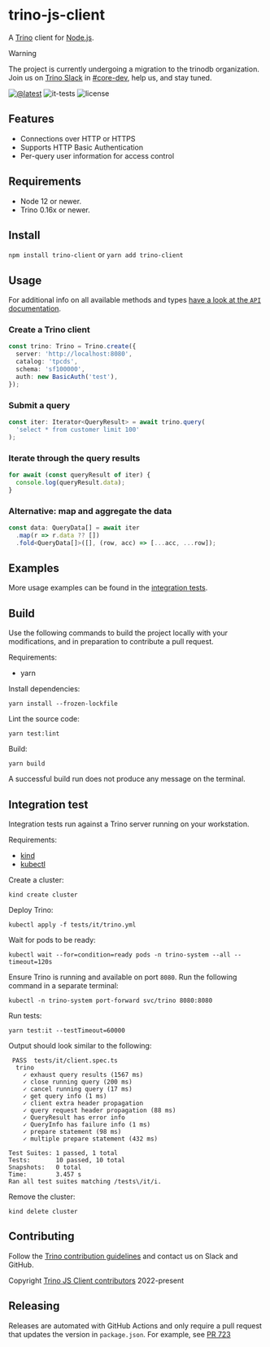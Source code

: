 # trino-js-client

A [Trino](https://trino.io) client for [Node.js](https://nodejs.org/).

> [!WARNING]
> The project is currently undergoing a migration to the trinodb organization. 
> Join us on [Trino Slack](https://trino.io/slack) in 
> [#core-dev](https://trinodb.slack.com/archives/C07ABNN828M), help us,
> and stay tuned.

[![@latest](https://img.shields.io/npm/v/trino-client.svg)](https://www.npmjs.com/package/trino-client)
![it-tests](https://github.com/regadas/trino-js-client/actions/workflows/it-tests.yml/badge.svg)
![license](https://img.shields.io/github/license/trinodb/trino-js-client)

## Features

- Connections over HTTP or HTTPS
- Supports HTTP Basic Authentication
- Per-query user information for access control

## Requirements

- Node 12 or newer.
- Trino 0.16x or newer.

## Install

`npm install trino-client` or `yarn add trino-client`

## Usage

For additional info on all available methods and types [have a look at the
`API` documentation](https://trinodb.github.io/trino-js-client/).

### Create a Trino client

```typescript
const trino: Trino = Trino.create({
  server: 'http://localhost:8080',
  catalog: 'tpcds',
  schema: 'sf100000',
  auth: new BasicAuth('test'),
});
```

### Submit a query

```typescript
const iter: Iterator<QueryResult> = await trino.query(
  'select * from customer limit 100'
);
```

### Iterate through the query results

```typescript
for await (const queryResult of iter) {
  console.log(queryResult.data);
}
```

### Alternative: map and aggregate the data

```typescript
const data: QueryData[] = await iter
  .map(r => r.data ?? [])
  .fold<QueryData[]>([], (row, acc) => [...acc, ...row]);
```

## Examples

More usage examples can be found in the
[integration tests](https://github.com/trinodb/trino-js-client/blob/main/tests/it/client.spec.ts).

## Build

Use the following commands to build the project locally with your modifications,
and in preparation to contribute a pull request.

Requirements:

* yarn

Install dependencies:

```shell
yarn install --frozen-lockfile
```

Lint the source code:

```shell
yarn test:lint
```

Build:

```shell
yarn build
```

A successful build run does not produce any message on the terminal.

## Integration test

Integration tests run against a Trino server running on your workstation.

Requirements:

* [kind](https://kind.sigs.k8s.io/ )
* [kubectl](https://kubernetes.io/docs/reference/kubectl/)

Create a cluster:

```shell
kind create cluster
```

Deploy Trino:

```shell
kubectl apply -f tests/it/trino.yml
```

Wait for pods to be ready:

```shell
kubectl wait --for=condition=ready pods -n trino-system --all --timeout=120s
```

Ensure Trino is running and available on port `8080`. Run the following 
command in a separate terminal:

```shell
kubectl -n trino-system port-forward svc/trino 8080:8080
```

Run tests:

```shell
yarn test:it --testTimeout=60000
```

Output should look similar to the following:

```text
 PASS  tests/it/client.spec.ts
  trino
    ✓ exhaust query results (1567 ms)
    ✓ close running query (200 ms)
    ✓ cancel running query (17 ms)
    ✓ get query info (1 ms)
    ✓ client extra header propagation
    ✓ query request header propagation (88 ms)
    ✓ QueryResult has error info
    ✓ QueryInfo has failure info (1 ms)
    ✓ prepare statement (98 ms)
    ✓ multiple prepare statement (432 ms)

Test Suites: 1 passed, 1 total
Tests:       10 passed, 10 total
Snapshots:   0 total
Time:        3.457 s
Ran all test suites matching /tests\/it/i.
```

Remove the cluster:

```shell
kind delete cluster
```

## Contributing

Follow the [Trino contribution guidelines](https://trino.io/development/process)
and contact us on Slack and GitHub.

Copyright 
[Trino JS Client contributors](https://github.com/trinodb/trino-js-client/graphs/contributors) 2022-present

## Releasing

Releases are automated with GitHub Actions and only require a pull request
that updates the version in `package.json`. For example, see
[PR 723](https://github.com/trinodb/trino-js-client/pull/723)
